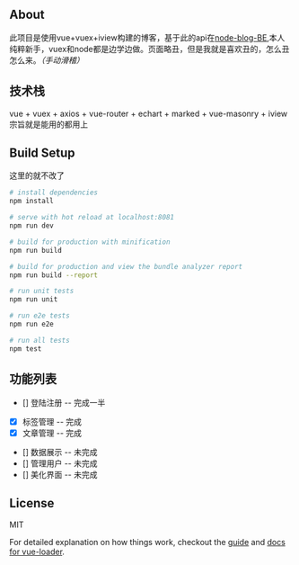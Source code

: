 ## About
此项目是使用vue+vuex+iview构建的博客，基于此的api在[node-blog-BE](https://github.com/yiluyanxia/node-blog-BE),本人纯粹新手，vuex和node都是边学边做。页面略丑，但是我就是喜欢丑的，怎么丑怎么来。_（手动滑稽）_

## 技术栈
vue + vuex + axios + vue-router + echart + marked + vue-masonry + iview
宗旨就是能用的都用上


## Build Setup

这里的就不改了

``` bash
# install dependencies
npm install

# serve with hot reload at localhost:8081
npm run dev

# build for production with minification
npm run build

# build for production and view the bundle analyzer report
npm run build --report

# run unit tests
npm run unit

# run e2e tests
npm run e2e

# run all tests
npm test
```
## 功能列表

- [] 登陆注册 -- 完成一半
- [x] 标签管理 -- 完成
- [x] 文章管理 -- 完成
- [] 数据展示 -- 未完成
- [] 管理用户 -- 未完成
- [] 美化界面 -- 未完成

## License

MIT

For detailed explanation on how things work, checkout the [guide](http://vuejs-templates.github.io/webpack/) and [docs for vue-loader](http://vuejs.github.io/vue-loader).
